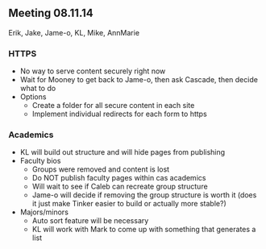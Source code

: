 ## Meeting 08.11.14
Erik, Jake, Jame-o, KL, Mike, AnnMarie

### HTTPS
* No way to serve content securely right now
* Wait for Mooney to get back to Jame-o, then ask Cascade, then decide what to do
* Options
    * Create a folder for all secure content in each site
    * Implement individual redirects for each form to https

### Academics
* KL will build out structure and will hide pages from publishing
* Faculty bios
    * Groups were removed and content is lost
    * Do NOT publish faculty pages within cas academics
    * Will wait to see if Caleb can recreate group structure
    * Jame-o will decide if removing the group structure is worth it (does it just make Tinker easier to build or actually more stable?)
* Majors/minors
    * Auto sort feature will be necessary
    * KL will work with Mark to come up with something that generates a list
